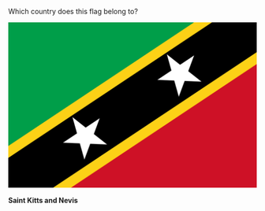 Which country does this flag belong to?

![Flag of Saint Kitts and Nevis](images/Flag_of_Saint_Kitts_and_Nevis.svg)
<!--question-->
**Saint Kitts and Nevis**